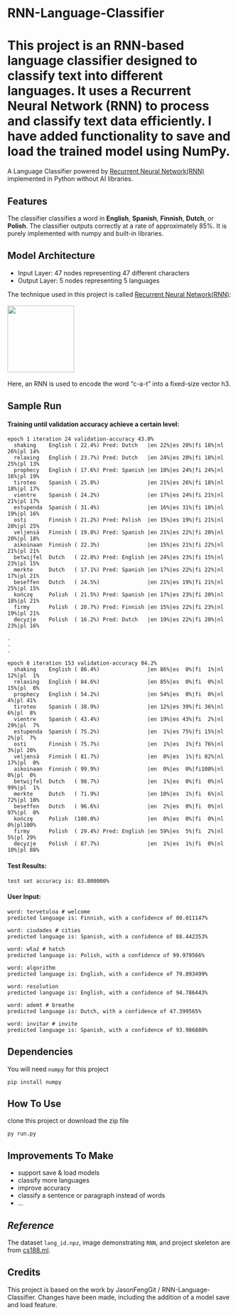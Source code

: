 # RNN-Language-Classifier

This project is an RNN-based language classifier designed to classify text into different languages. It uses a Recurrent Neural Network (RNN) to process and classify text data efficiently. I have added functionality to save and load the trained model using NumPy.
=======

A Language Classifier powered by [Recurrent Neural Network(RNN)](https://en.wikipedia.org/wiki/Recurrent_neural_network) implemented in Python without AI libraries.

## Features

The classifier classifies a word in **English**, **Spanish**, **Finnish**, **Dutch**, or **Polish**. The classifier outputs correctly at a rate of approximately 85%.
It is purely implemented with numpy and built-in libraries.

## Model Architecture

- Input Layer: 47 nodes representing 47 different characters
- Output Layer: 5 nodes representing 5 languages

The technique used in this project is called [Recurrent Neural Network(RNN)](https://en.wikipedia.org/wiki/Recurrent_neural_network):<br/>
<br/><img src="https://cs188.ml/assets/images/rnn.png" height="150px"/><br/><br/>
Here, an RNN is used to encode the word “c-a-t” into a fixed-size vector h3.

## Sample Run

#### Training until validation accuracy achieve a certain level:

```
epoch 1 iteration 24 validation-accuracy 43.0%
  shaking    English ( 22.4%) Pred: Dutch   |en 22%|es 20%|fi 18%|nl 26%|pl 14%
  relaxing   English ( 23.7%) Pred: Dutch   |en 24%|es 20%|fi 18%|nl 25%|pl 13%
  prophecy   English ( 17.6%) Pred: Spanish |en 18%|es 24%|fi 24%|nl 16%|pl 19%
  tiroteo    Spanish ( 25.8%)               |en 21%|es 26%|fi 18%|nl 18%|pl 17%
  vientre    Spanish ( 24.2%)               |en 17%|es 24%|fi 21%|nl 21%|pl 17%
  estupenda  Spanish ( 31.4%)               |en 16%|es 31%|fi 18%|nl 19%|pl 16%
  osti       Finnish ( 21.2%) Pred: Polish  |en 15%|es 19%|fi 21%|nl 20%|pl 25%
  veljensä   Finnish ( 19.8%) Pred: Spanish |en 21%|es 22%|fi 20%|nl 20%|pl 18%
  aikoinaan  Finnish ( 22.3%)               |en 15%|es 21%|fi 22%|nl 21%|pl 21%
  betwijfel  Dutch   ( 22.8%) Pred: English |en 24%|es 23%|fi 15%|nl 23%|pl 15%
  merkte     Dutch   ( 17.1%) Pred: Spanish |en 17%|es 22%|fi 22%|nl 17%|pl 21%
  beseffen   Dutch   ( 24.5%)               |en 21%|es 19%|fi 21%|nl 25%|pl 15%
  kończę     Polish  ( 21.5%) Pred: Spanish |en 17%|es 23%|fi 20%|nl 18%|pl 21%
  firmy      Polish  ( 20.7%) Pred: Finnish |en 15%|es 22%|fi 23%|nl 19%|pl 21%
  decyzje    Polish  ( 16.2%) Pred: Dutch   |en 19%|es 22%|fi 20%|nl 23%|pl 16%

.
.
.

epoch 6 iteration 153 validation-accuracy 84.2%
  shaking    English ( 86.4%)               |en 86%|es  0%|fi  1%|nl 12%|pl  1%
  relaxing   English ( 84.6%)               |en 85%|es  0%|fi  0%|nl 15%|pl  0%
  prophecy   English ( 54.2%)               |en 54%|es  0%|fi  0%|nl  4%|pl 41%
  tiroteo    Spanish ( 38.9%)               |en 12%|es 39%|fi 36%|nl  6%|pl  8%
  vientre    Spanish ( 43.4%)               |en 19%|es 43%|fi  2%|nl 29%|pl  7%
  estupenda  Spanish ( 75.2%)               |en  1%|es 75%|fi 15%|nl  2%|pl  7%
  osti       Finnish ( 75.7%)               |en  1%|es  1%|fi 76%|nl  3%|pl 20%
  veljensä   Finnish ( 81.7%)               |en  0%|es  1%|fi 82%|nl 17%|pl  0%
  aikoinaan  Finnish ( 99.9%)               |en  0%|es  0%|fi100%|nl  0%|pl  0%
  betwijfel  Dutch   ( 98.7%)               |en  1%|es  0%|fi  0%|nl 99%|pl  1%
  merkte     Dutch   ( 71.9%)               |en 10%|es  1%|fi  6%|nl 72%|pl 10%
  beseffen   Dutch   ( 96.6%)               |en  2%|es  0%|fi  0%|nl 97%|pl  0%
  kończę     Polish  (100.0%)               |en  0%|es  0%|fi  0%|nl  0%|pl100%
  firmy      Polish  ( 29.4%) Pred: English |en 59%|es  5%|fi  2%|nl  5%|pl 29%
  decyzje    Polish  ( 87.7%)               |en  1%|es  1%|fi  0%|nl 10%|pl 88%
```

#### Test Results:

```
test set accuracy is: 83.800000%
```

#### User Input:

```
word: tervetuloa # welcome
predicted language is: Finnish, with a confidence of 80.011147%

word: ciudades # cities
predicted language is: Spanish, with a confidence of 88.442353%

word: właź # hatch
predicted language is: Polish, with a confidence of 99.979566%

word: algorithm
predicted language is: English, with a confidence of 79.893499%

word: resolution
predicted language is: English, with a confidence of 94.786443%

word: ademt # breathe
predicted language is: Dutch, with a confidence of 47.399565%

word: invitar # invite
predicted language is: Spanish, with a confidence of 93.986880%
```

## Dependencies

You will need `numpy` for this project

```
pip install numpy
```

## How To Use

clone this project or download the zip file

```
py run.py
```

## Improvements To Make

- support save & load models
- classify more languages
- improve accuracy
- classify a sentence or paragraph instead of words
- ...

## _Reference_

The dataset `lang_id.npz`, image demonstrating `RNN`, and project skeleton are from [cs188.ml](https://cs188.ml/).

## Credits

This project is based on the work by JasonFengGit / RNN-Language-Classifier. Changes have been made, including the addition of a model save and load feature.

